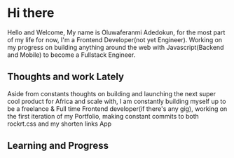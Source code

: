 # Hi there

Hello and Welcome, My name is Oluwaferanmi Adedokun, for the most part of my life for now, I'm a Frontend Developer(not yet Engineer). Working on my progress on building anything around the web with Javascript(Backend and Mobile) to become a Fullstack Engineer.

## Thoughts and work Lately
Aside from constants thoughts on building and launching the next super cool product for Africa and scale with, I am constantly building myself up to be a freelance & Full time Frontend developer(if there's any gig), working on the first iteration of my Portfolio, making constant commits to both rockrt.css and my shorten links App

## Learning and Progress